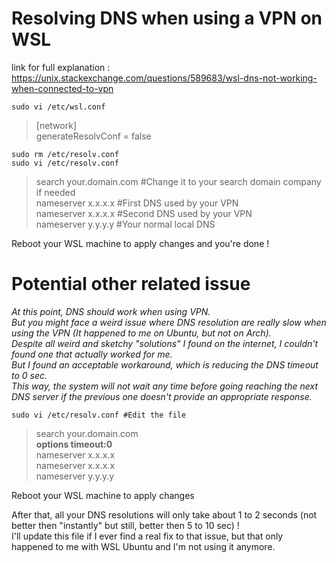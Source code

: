 # Resolving DNS when using a VPN on WSL

link for full explanation : https://unix.stackexchange.com/questions/589683/wsl-dns-not-working-when-connected-to-vpn

```
sudo vi /etc/wsl.conf
```
> [network]   
> generateResolvConf = false

```
sudo rm /etc/resolv.conf 
sudo vi /etc/resolv.conf 
```

> search    your.domain.com #Change it to your search domain company if needed  
> nameserver    x.x.x.x     #First DNS used by your VPN  
> nameserver    x.x.x.x     #Second DNS used by your VPN  
> nameserver    y.y.y.y     #Your normal local DNS  

Reboot your WSL machine to apply changes and you're done !  
  
# Potential other related issue

*At this point, DNS should work when using VPN.*    
*But you might face a weird issue where DNS resolution are really slow when using the VPN (It happened to me on Ubuntu, but not on Arch).*    
*Despite all weird and sketchy "solutions" I found on the internet, I couldn't found one that actually worked for me.*    
*But I found an acceptable workaround, which is reducing the DNS timeout to 0 sec.*    
*This way, the system will not wait any time before going reaching the next DNS server if the previous one doesn't provide an appropriate response.*    

```
sudo vi /etc/resolv.conf #Edit the file
```

> search    your.domain.com   
> **options timeout:0**  
> nameserver    x.x.x.x       
> nameserver    x.x.x.x  
> nameserver    y.y.y.y  
  
Reboot your WSL machine to apply changes
  
After that, all your DNS resolutions will only take about 1 to 2 seconds (not better then "instantly" but still, better then 5 to 10 sec) !  
I'll update this file if I ever find a real fix to that issue, but that only happened to me with WSL Ubuntu and I'm not using it anymore.
